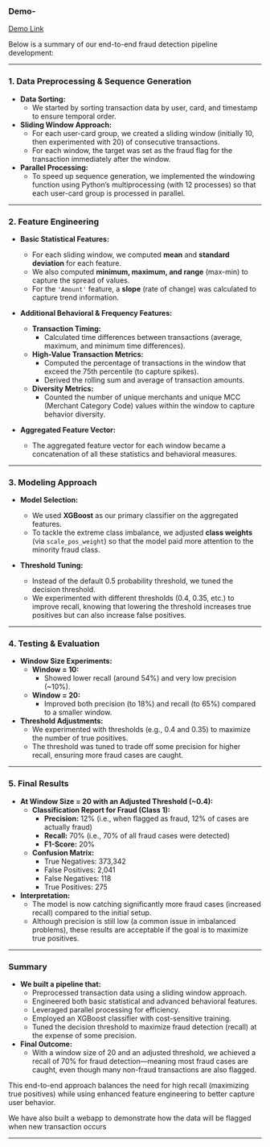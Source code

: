 
### **Demo**-

[Demo Link](https://drive.google.com/file/d/1TPJkWm0iYj7VUde60d68pPEk_cy8kGVY/view?usp=sharing)

Below is a summary of our end-to-end fraud detection pipeline development:

---

### **1. Data Preprocessing & Sequence Generation**

- **Data Sorting:**
  - We started by sorting transaction data by user, card, and timestamp to ensure temporal order.
- **Sliding Window Approach:**
  - For each user-card group, we created a sliding window (initially 10, then experimented with 20) of consecutive transactions.
  - For each window, the target was set as the fraud flag for the transaction immediately after the window.
- **Parallel Processing:**
  - To speed up sequence generation, we implemented the windowing function using Python’s multiprocessing (with 12 processes) so that each user-card group is processed in parallel.

---

### **2. Feature Engineering**

- **Basic Statistical Features:**

  - For each sliding window, we computed **mean** and **standard deviation** for each feature.
  - We also computed **minimum, maximum, and range** (max-min) to capture the spread of values.
  - For the `'Amount'` feature, a **slope** (rate of change) was calculated to capture trend information.

- **Additional Behavioral & Frequency Features:**

  - **Transaction Timing:**
    - Calculated time differences between transactions (average, maximum, and minimum time differences).
  - **High-Value Transaction Metrics:**
    - Computed the percentage of transactions in the window that exceed the 75th percentile (to capture spikes).
    - Derived the rolling sum and average of transaction amounts.
  - **Diversity Metrics:**
    - Counted the number of unique merchants and unique MCC (Merchant Category Code) values within the window to capture behavior diversity.

- **Aggregated Feature Vector:**
  - The aggregated feature vector for each window became a concatenation of all these statistics and behavioral measures.

---

### **3. Modeling Approach**

- **Model Selection:**

  - We used **XGBoost** as our primary classifier on the aggregated features.
  - To tackle the extreme class imbalance, we adjusted **class weights** (via `scale_pos_weight`) so that the model paid more attention to the minority fraud class.

- **Threshold Tuning:**
  - Instead of the default 0.5 probability threshold, we tuned the decision threshold.
  - We experimented with different thresholds (0.4, 0.35, etc.) to improve recall, knowing that lowering the threshold increases true positives but can also increase false positives.

---

### **4. Testing & Evaluation**

- **Window Size Experiments:**
  - **Window = 10:**
    - Showed lower recall (around 54%) and very low precision (~10%).
  - **Window = 20:**
    - Improved both precision (to 18%) and recall (to 65%) compared to a smaller window.
- **Threshold Adjustments:**
  - We experimented with thresholds (e.g., 0.4 and 0.35) to maximize the number of true positives.
  - The threshold was tuned to trade off some precision for higher recall, ensuring more fraud cases are caught.

---

### **5. Final Results**

- **At Window Size = 20 with an Adjusted Threshold (~0.4):**
  - **Classification Report for Fraud (Class 1):**
    - **Precision:** 12% (i.e., when flagged as fraud, 12% of cases are actually fraud)
    - **Recall:** 70% (i.e., 70% of all fraud cases were detected)
    - **F1-Score:** 20%
  - **Confusion Matrix:**
    - True Negatives: 373,342
    - False Positives: 2,041
    - False Negatives: 118
    - True Positives: 275
- **Interpretation:**
  - The model is now catching significantly more fraud cases (increased recall) compared to the initial setup.
  - Although precision is still low (a common issue in imbalanced problems), these results are acceptable if the goal is to maximize true positives.

---

### **Summary**

- **We built a pipeline that:**
  - Preprocessed transaction data using a sliding window approach.
  - Engineered both basic statistical and advanced behavioral features.
  - Leveraged parallel processing for efficiency.
  - Employed an XGBoost classifier with cost-sensitive training.
  - Tuned the decision threshold to maximize fraud detection (recall) at the expense of some precision.
- **Final Outcome:**
  - With a window size of 20 and an adjusted threshold, we achieved a recall of 70% for fraud detection—meaning most fraud cases are caught, even though many non-fraud transactions are also flagged.

This end-to-end approach balances the need for high recall (maximizing true positives) while using enhanced feature engineering to better capture user behavior.

We have also built a webapp to demonstrate how the data will be flagged when new transaction occurs

---


